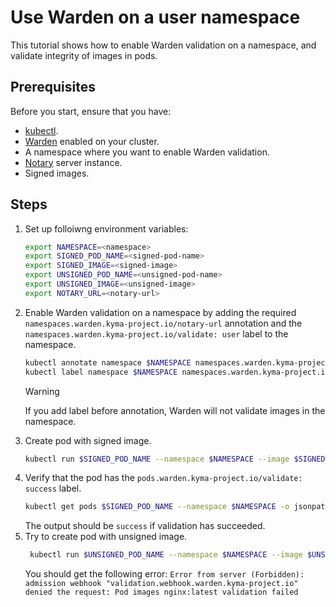 # Use Warden on a user namespace

This tutorial shows how to enable Warden validation on a namespace, and validate integrity of images in pods.

## Prerequisites

Before you start, ensure that you have:

- [kubectl](https://kubernetes.io/docs/tasks/tools/install-kubectl/).
- [Warden](/warden/user/00-00-overview-warden.md) enabled on your cluster.
- A namespace where you want to enable Warden validation.
- [Notary](https://github.com/notaryproject/notary) server instance.
- Signed images.

## Steps

1. Set up folloiwng environment variables:
   ```bash
   export NAMESPACE=<namespace>
   export SIGNED_POD_NAME=<signed-pod-name>
   export SIGNED_IMAGE=<signed-image>
   export UNSIGNED_POD_NAME=<unsigned-pod-name>
   export UNSIGNED_IMAGE=<unsigned-image>
   export NOTARY_URL=<notary-url>
   ```
2. Enable Warden validation on a namespace by adding the required `namespaces.warden.kyma-project.io/notary-url` annotation and the `namespaces.warden.kyma-project.io/validate: user` label to the namespace.
   ```bash
   kubectl annotate namespace $NAMESPACE namespaces.warden.kyma-project.io/notary-url=$NOTARY_URL
   kubectl label namespace $NAMESPACE namespaces.warden.kyma-project.io/validate=user
   ```
   > [!WARNING]
   > If you add label before annotation, Warden will not validate images in the namespace.
3. Create pod with signed image.
   ```bash
   kubectl run $SIGNED_POD_NAME --namespace $NAMESPACE --image $SIGNED_IMAGE
   ```
4. Verify that the pod has the `pods.warden.kyma-project.io/validate: success` label.
   ```bash
   kubectl get pods $SIGNED_POD_NAME --namespace $NAMESPACE -o jsonpath='{.metadata.labels.pods\.warden\.kyma-project\.io/validate}'
   ```
   The output should be `success` if validation has succeeded.
5. Try to create pod with unsigned image.
   ```bash
    kubectl run $UNSIGNED_POD_NAME --namespace $NAMESPACE --image $UNSIGNED_IMAGE
   ```
   You should get the following error:
   `Error from server (Forbidden): admission webhook "validation.webhook.warden.kyma-project.io" denied the request: Pod images nginx:latest validation failed`
